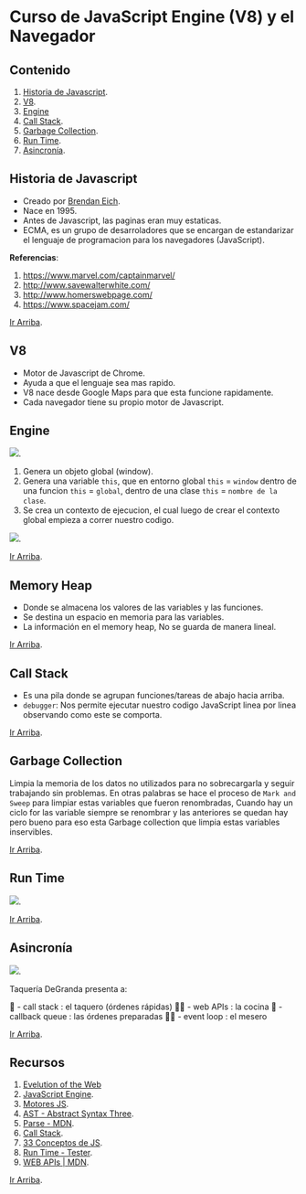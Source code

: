 # Curso de JavaScript Engine (V8) y el Navegador

## Contenido

1. [Historia de Javascript](#Historia-deJavascript).
2. [V8](#V8).
3. [Engine](#Engine)
4. [Call Stack](#Call-Stack).
5. [Garbage Collection](#Garbage-Collection).
6. [Run Time](#Run-Time).
7. [Asincronía](#Asincronía).

## Historia de Javascript

- Creado por [Brendan Eich](https://www.instagram.com/p/B4nPBx4BNFt/).
- Nace en 1995.
- Antes de Javascript, las paginas eran muy estaticas.
- ECMA, es un grupo de desarroladores que se encargan de estandarizar el lenguaje de programacion para los navegadores (JavaScript).

**Referencias**:

1. https://www.marvel.com/captainmarvel/
2. http://www.savewalterwhite.com/
3. http://www.homerswebpage.com/
4. https://www.spacejam.com/

[Ir Arriba](#Contenido).

## V8

- Motor de Javascript de Chrome.
- Ayuda a que el lenguaje sea mas rapido.
- V8 nace desde Google Maps para que esta funcione rapidamente.
- Cada navegador tiene su propio motor de Javascript.

## Engine

![](https://static.platzi.com/media/user_upload/js-engine-complete%402x-285ce1e4-709b-4842-b4e4-90ec6d940f9f.jpg).

1. Genera un objeto global (window).
2. Genera una variable `this`, que en entorno global `this` = `window` dentro de una funcion `this` = `global`, dentro de una clase `this` = `nombre de la clase`.
3. Se crea un contexto de ejecucion, el cual luego de crear el contexto global empieza a correr nuestro codigo.

![](https://static.platzi.com/media/user_upload/Engine%20V8-7ee73612-fd87-42db-8b1d-2ec0d21d0d97.jpg).

[Ir Arriba](#Contenido).

## Memory Heap

- Donde se almacena los valores de las variables y las funciones.
- Se destina un espacio en memoria para las variables.
- La información en el memory heap, No se guarda de manera lineal.

[Ir Arriba](#Contenido).

## Call Stack

- Es una pila donde se agrupan funciones/tareas de abajo hacia arriba.
- `debugger`: Nos permite ejecutar nuestro codigo JavaScript linea por linea observando como este se comporta.

[Ir Arriba](#Contenido).

## Garbage Collection

Limpia la memoria de los datos no utilizados para no sobrecargarla y seguir trabajando sin problemas. En otras palabras se hace el proceso de `Mark and Sweep` para limpiar estas variables que fueron renombradas, Cuando hay un ciclo for las variable siempre se renombrar y las anteriores se quedan hay pero bueno para eso esta Garbage collection que limpia estas variables inservibles.

[Ir Arriba](#Contenido).

## Run Time

![](https://aseemrb.me/images/weird-awesome-javascript/chrome.png).

[Ir Arriba](#Contenido).

## Asincronía

![](https://static.platzi.com/media/user_upload/apunte-95fbf5ad-b63e-4130-b40f-de9d3bcca256.jpg).

Taquería DeGranda presenta a:

🌮 - call stack : el taquero (órdenes rápidas)
👨‍🍳 - web APIs : la cocina
🌯 - callback queue : las órdenes preparadas
💁‍♂️ - event loop : el mesero

[Ir Arriba](#Contenido).

## Recursos

1. [Evelution of the Web](http://www.evolutionoftheweb.com/)
2. [JavaScript Engine](https://dev.to/lydiahallie/javascript-visualized-the-javascript-engine-4cdf).
3. [Motores JS](https://kangax.github.io/compat-table/es6/).
4. [AST - Abstract Syntax Three](https://astexplorer.net/).
5. [Parse - MDN](https://developer.mozilla.org/es/docs/Web/JavaScript/Referencia/Objetos_globales/JSON/parse).
6. [Call Stack](https://www.youtube.com/watch?reload=9&v=ygA5U7Wgsg8&feature=youtu.be).
7. [33 Conceptos de JS](https://github.com/leonardomso/33-js-concepts).
8. [Run Time - Tester](http://latentflip.com/).
9. [WEB APIs | MDN](https://developer.mozilla.org/en-US/docs/Web/API).

[Ir Arriba](#Contenido).
